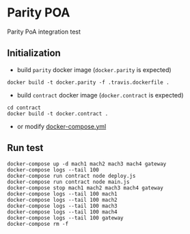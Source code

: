 # Parity POA
Parity PoA integration test

## Initialization
- build `parity` docker image (`docker.parity` is expected)
```
docker build -t docker.parity -f .travis.dockerfile .
```

- build `contract` docker image (`docker.contract` is expected)
```
cd contract
docker build -t docker.contract .
```

- or modify [docker-compose.yml](https://github.com/illya13/parity-poa/blob/master/docker-compose.yml)

## Run test

```
docker-compose up -d mach1 mach2 mach3 mach4 gateway
docker-compose logs --tail 100
docker-compose run contract node deploy.js
docker-compose run contract node main.js
docker-compose stop mach1 mach2 mach3 mach4 gateway
docker-compose logs --tail 100 mach1
docker-compose logs --tail 100 mach2
docker-compose logs --tail 100 mach3
docker-compose logs --tail 100 mach4
docker-compose logs --tail 100 gateway
docker-compose rm -f
```
